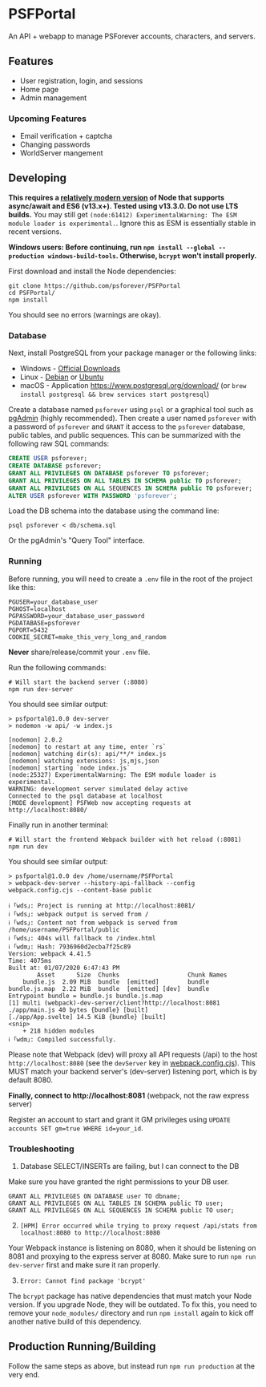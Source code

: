 # PSFPortal
An API + webapp to manage PSForever accounts, characters, and servers.

## Features
* User registration, login, and sessions
* Home page
* Admin management

### Upcoming Features
* Email verification + captcha
* Changing passwords
* WorldServer mangement

## Developing
**This requires a [relatively modern version](https://nodejs.org/en/download/current/) of Node that supports async/await and ES6 (v13.x+). Tested using v13.3.0. Do not use LTS builds.** You may still get `(node:61412) ExperimentalWarning: The ESM module loader is experimental.`. Ignore this as ESM is essentially stable in recent versions.

**Windows users: Before continuing, run `npm install --global --production windows-build-tools`. Otherwise, `bcrypt` won't install properly.**

First download and install the Node dependencies:
```
git clone https://github.com/psforever/PSFPortal
cd PSFPortal/
npm install
```

You should see no errors (warnings are okay).

### Database

Next, install PostgreSQL from your package manager or the following links:

* Windows - [Official Downloads](https://www.postgresql.org/download/linux/ubuntu/)
* Linux - [Debian](https://www.postgresql.org/download/linux/debian/) or [Ubuntu](https://www.postgresql.org/download/linux/ubuntu/)
* macOS - Application https://www.postgresql.org/download/ (or `brew install postgresql && brew services start postgresql`)

Create a database named `psforever` using `psql` or a graphical tool such as [pgAdmin](https://www.pgadmin.org/download/) (highly recommended).
Then create a user named `psforever` with a password of `psforever` and `GRANT` it access to the `psforever` database, public tables, and public sequences.
This can be summarized with the following raw SQL commands:

```sql
CREATE USER psforever;
CREATE DATABASE psforever;
GRANT ALL PRIVILEGES ON DATABASE psforever TO psforever;
GRANT ALL PRIVILEGES ON ALL TABLES IN SCHEMA public TO psforever;
GRANT ALL PRIVILEGES ON ALL SEQUENCES IN SCHEMA public TO psforever;
ALTER USER psforever WITH PASSWORD 'psforever';
```

Load the DB schema into the database using the command line:

```
psql psforever < db/schema.sql
```

Or the pgAdmin's "Query Tool" interface.

### Running

Before running, you will need to create a `.env` file in the root of the project like this:

```
PGUSER=your_database_user
PGHOST=localhost
PGPASSWORD=your_database_user_password
PGDATABASE=psforever
PGPORT=5432
COOKIE_SECRET=make_this_very_long_and_random
```

**Never** share/release/commit your `.env` file.

Run the following commands:

```
# Will start the backend server (:8080)
npm run dev-server
```

You should see similar output:
```
> psfportal@1.0.0 dev-server
> nodemon -w api/ -w index.js

[nodemon] 2.0.2
[nodemon] to restart at any time, enter `rs`
[nodemon] watching dir(s): api/**/* index.js
[nodemon] watching extensions: js,mjs,json
[nodemon] starting `node index.js`
(node:25327) ExperimentalWarning: The ESM module loader is experimental.
WARNING: development server simulated delay active
Connected to the psql database at localhost
[MODE development] PSFWeb now accepting requests at http://localhost:8080/
```

Finally run in another terminal:

```
# Will start the frontend Webpack builder with hot reload (:8081)
npm run dev
```

You should see similar output:
```
> psfportal@1.0.0 dev /home/username/PSFPortal
> webpack-dev-server --history-api-fallback --config webpack.config.cjs --content-base public

ℹ ｢wds｣: Project is running at http://localhost:8081/
ℹ ｢wds｣: webpack output is served from /
ℹ ｢wds｣: Content not from webpack is served from /home/username/PSFPortal/public
ℹ ｢wds｣: 404s will fallback to /index.html
ℹ ｢wdm｣: Hash: 7936960d2ecba7f25c89
Version: webpack 4.41.5
Time: 4075ms
Built at: 01/07/2020 6:47:43 PM
        Asset      Size  Chunks                   Chunk Names
    bundle.js  2.09 MiB  bundle  [emitted]        bundle
bundle.js.map  2.22 MiB  bundle  [emitted] [dev]  bundle
Entrypoint bundle = bundle.js bundle.js.map
[1] multi (webpack)-dev-server/client?http://localhost:8081 ./app/main.js 40 bytes {bundle} [built]
[./app/App.svelte] 14.5 KiB {bundle} [built]
<snip>
    + 218 hidden modules
ℹ ｢wdm｣: Compiled successfully.
```

Please note that Webpack (dev) will proxy all API requests (/api) to the host `http://localhost:8080` (see the `devServer` key in [webpack.config.cjs](webpack.config.cjs)). This MUST match your backend server's (dev-server) listening port, which is by default 8080.

**Finally, connect to http://localhost:8081** (webpack, not the raw express server)

Register an account to start and grant it GM privileges using `UPDATE accounts SET gm=true WHERE id=your_id`.

### Troubleshooting

1. Database SELECT/INSERTs are failing, but I can connect to the DB

Make sure you have granted the right permissions to your DB user.

```
GRANT ALL PRIVILEGES ON DATABASE user TO dbname;
GRANT ALL PRIVILEGES ON ALL TABLES IN SCHEMA public TO user;
GRANT ALL PRIVILEGES ON ALL SEQUENCES IN SCHEMA public TO user;
```

2. `[HPM] Error occurred while trying to proxy request /api/stats from localhost:8080 to http://localhost:8080`

Your Webpack instance is listening on 8080, when it should be listening on 8081 and proxying to the express server at 8080. Make sure to run `npm run dev-server` first and make sure it ran properly.

3. `Error: Cannot find package 'bcrypt'`

The `bcrypt` package has native dependencies that must match your Node version. If you upgrade Node, they will be outdated. To fix this, you need to remove your `node_modules/` directory and run `npm install` again to kick off another native build of this dependency.

## Production Running/Building
Follow the same steps as above, but instead run `npm run production` at the very end.
